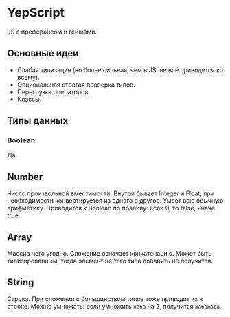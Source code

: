 # YepScript

JS с преферансом и гейшами.


## Основные идеи

* Слабая типизация (но более сильная, чем в JS: не всё приводится ко всему).
* Опциональная строгая проверка типов.
* Перегрузка операторов.
* Классы.


## Типы данных


### Boolean

Да.


## Number

Число произвольной вместимости. Внутри бывает Integer и Float, при необходимости конвертируется из одного в другое. Умеет всю обычную арифметику. Приводится к Boolean по правилу: если 0, то false, иначе true.


## Array

Массив чего угодно. Сложение означает конкатенацию. Может быть типизированным, тогда элемент не того типа добавить не получится.


## String

Строка. При сложении с большинством типов тоже приводит их к строке. Можно умножать: если умножить `жаба` на 2, получится `жабажаба`.
